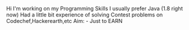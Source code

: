 Hi
I'm working on my Programming Skills
I usually prefer Java (1.8 right now)
Had a little bit experience of solving Contest problems on Codechef,Hackerearth,etc
Aim: - Just to EARN
